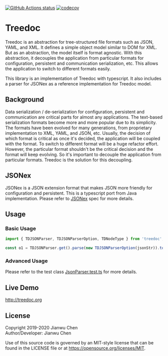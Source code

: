 <a href="https://github.com/treedoc/treedoc_ts"><img alt="GitHub Actions status" src="https://github.com/treedoc/treedoc_ts/workflows/Node%20CI/badge.svg"></a> [![codecov](https://codecov.io/gh/treedoc/treedoc_ts/branch/master/graph/badge.svg)](https://codecov.io/gh/treedoc/treedoc_ts)

# Treedoc

Treedoc is an abstraction for tree-structured file formats such as JSON, YAML, and XML. It defines a simple object model similar to DOM for XML. But as an abstraction, the model itself is format agnostic. With this abstraction, it decouples the application from particular formats for configuration, persistent and communication serialization, etc. This allows the application to switch to different formats easily.

This library is an implementation of Treedoc with typescript. It also includes a parser for JSONex as a reference implementation for Treedoc model.

## Background

Data serialization / de-serialization for configuration, persistent and communication are critical parts for almost any applications. The text-based serialization formats become more and more popular due to its simplicity. The formats have been evolved for many generations, from proprietary implementation to XML, YAML, and JSON, etc. Usually, the decision of which format is critical as once it's decided, the application will be coupled with the format. To switch to different format will be a huge refactor effort. However, the particular format shouldn't be the critical decision and the format will keep evolving. So it's important to decouple the application from particular formats. Treedoc is the solution for this decoupling.

## JSONex

JSONex is a JSON extension format that makes JSON more friendly for configuration and persistent. This is a typescript port from Java implementation. Please refer to [JSONex](https://github.com/eBay/jsonex/blob/master/JSONEX.md) spec for more details.

## Usage

### Basic Usage

```js
import { TDJSONParser, TDJSONParserOption, TDNodeType } from 'treedoc';

const o1 = TDJSONParser.get().parse(new TDJSONParserOption(jsonStr)).toObject();
```

### Advanced Usage

Please refer to the test class [JsonParser.test.ts](src/__tests__/json/TDJsonParser.test.ts) for more details.

## Live Demo

<http://treedoc.org>

## License

Copyright 2019-2020 Jianwu Chen <BR>
Author/Developer: Jianwu Chen

Use of this source code is governed by an MIT-style license that can be found in the LICENSE file or at <https://opensource.org/licenses/MIT>.
